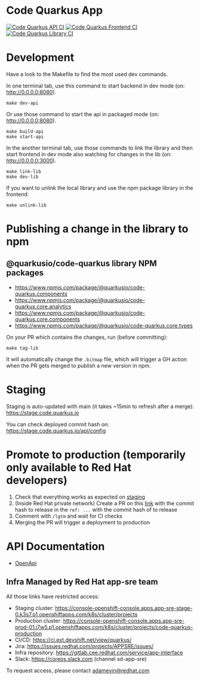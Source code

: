# Code Quarkus App

 [![Code Quarkus API CI](https://github.com/quarkusio/code.quarkus.io/actions/workflows/code-quarkus-api-actions.yml/badge.svg)](https://github.com/quarkusio/code.quarkus.io/actions/workflows/code-quarkus-api-actions.yml) [![Code Quarkus Frontend CI](https://github.com/quarkusio/code.quarkus.io/actions/workflows/code-quarkus-frontend-actions.yml/badge.svg)](https://github.com/quarkusio/code.quarkus.io/actions/workflows/code-quarkus-frontend-actions.yml)
 [![Code Quarkus Library CI](https://github.com/quarkusio/code.quarkus.io/actions/workflows/code-quarkus-library-publish-actions.yml/badge.svg)](https://github.com/quarkusio/code.quarkus.io/actions/workflows/code-quarkus-library-publish-actions.yml)

# Development

Have a look to the Makefile to find the most used dev commands.

In one terminal tab, use this command to start backend in dev mode (on: http://0.0.0.0:8080).
```
make dev-api
```

Or use those command to start the api in packaged mode (on: http://0.0.0.0:8080).
```
make build-api
make start-api
```

In the another terminal tab, use those commands to link the library and then start frontend in dev mode also watching for changes in the lib (on: http://0.0.0.0:3000).
```
make link-lib
make dev-lib
```

If you want to unlink the local library and use the npm package library in the frontend:
```
make unlink-lib
```

# Publishing a change in the library to npm

## @quarkusio/code-quarkus library NPM packages

- https://www.npmjs.com/package/@quarkusio/code-quarkus.components
- https://www.npmjs.com/package/@quarkusio/code-quarkus.core.analytics
- https://www.npmjs.com/package/@quarkusio/code-quarkus.core.components
- https://www.npmjs.com/package/@quarkusio/code-quarkus.core.types



On your PR which contains the changes, run (before committing):
```
make tag-lib
```

It will automatically change the `.bitmap` file, which will trigger a GH action when the PR gets merged to publish a new version in npm.

# Staging

Staging is auto-updated with main (it takes ~15min to refresh after a merge): https://stage.code.quarkus.io

You can check deployed commit hash on: https://stage.code.quarkus.io/api/config

# Promote to production (temporarily only available to Red Hat developers)

1. Check that everything works as expected on [staging](#staging)
2. (Inside Red Hat private network) Create a PR on this [link](https://gitlab.cee.redhat.com/service/app-interface/-/edit/master/data/services/quarkus/cicd/ci-ext/saas.yaml) with the commit hash to release in the `ref: ...` with the commit hash of to release
3. Comment with `/lgtm` and wait for CI checks
4. Merging the PR will trigger a deployment to production

# API Documentation

- [OpenApi](https://code.quarkus.io/q/swagger-ui)

## Infra Managed by Red Hat app-sre team 

All those links have restricted access:

- Staging cluster: https://console-openshift-console.apps.app-sre-stage-0.k3s7.p1.openshiftapps.com/k8s/cluster/projects
- Production cluster: https://console-openshift-console.apps.app-sre-prod-01.i7w5.p1.openshiftapps.com/k8s/cluster/projects/code-quarkus-production
- CI/CD: https://ci.ext.devshift.net/view/quarkus/
- Jira: https://issues.redhat.com/projects/APPSRE/issues/
- Infra repository: https://gitlab.cee.redhat.com/service/app-interface
- Slack: https://coreos.slack.com (channel sd-app-sre)

To request access, please contact adamevin@redhat.com
